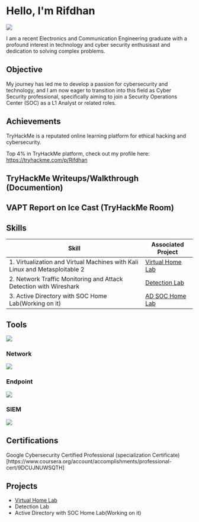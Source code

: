 # Hello, I'm Rifdhan 
<a href="linkedin.com/in/muhammedrifdhankp"><img src="https://img.shields.io/badge/-LinkedIn-0072b1?&style=for-the-badge&logo=linkedin&logoColor=white" /></a>

I am a recent Electronics and Communication Engineering graduate with a profound interest in technology and cyber security enthusisast and dedication to solving complex problems.

## Objective

My journey has led me to develop a passion for cybersecurity and technology, and I am now eager to transition into this field as Cyber Security professional, specifically aiming to join a Security Operations Center (SOC) as a L1 Analyst or related roles.

## Achievements

TryHackMe is a reputated online learning platform for ethical hacking and cybersecurity. 

Top 4% in TryHackMe platform, check out my profile here: https://tryhackme.com/p/Rifdhan

## TryHackMe Writeups/Walkthrough (Documention)

## VAPT Report on Ice Cast  (TryHackMe Room)

## Skills

| Skill                                                                       | Associated Project                              |
|-----------------------------------------------------------------------------|-------------------------------------------------|
|1. Virtualization and Virtual Machines with Kali Linux and Metasploitable 2  |<a href="https://github.com/R1fdh4n/Virtualization-and-Virtual-Machines">Virtual Home Lab</a>|
|2. Network Traffic Monitoring and Attack Detection with Wireshark            |<a href="https://google.com">Detection Lab</a>   |
|3. Active Directory with SOC Home Lab(Working on it)                         |<a href="https://google.com">AD SOC Home Lab</a> |                                                                                                                            

## Tools
<img src="https://img.shields.io/badge/-Wireshark-1679A7?&style=for-the-badge&logo=Wireshark&logoColor=white" />

### Network
<div>
    <img src="https://img.shields.io/badge/-Wireshark-1679A7?&style=for-the-badge&logo=Wireshark&logoColor=white" />

</div>

### Endpoint
<div>
    <img src="https://img.shields.io/badge/-Microsoft_Defender_for_Endpoint-00A4EF?&style=for-the-badge&logo=Microsoft&logoColor=white" />
   
</div>

### SIEM
<div>
    <img src="https://img.shields.io/badge/-Splunk-000000?&style=for-the-badge&logo=Splunk&logoColor=white" />
   
</div>

## Certifications

<div>
Google Cybersecurity Certified Professional (specialization Certificate) [https://www.coursera.org/account/accomplishments/professional-cert/9DCUJNUWSQTH]
    


</div>

## Projects
- <a href="https://github.com/R1fdh4n/Virtualization-and-Virtual-Machines">Virtual Home Lab</a>
- Detection Lab
- Active Directory with SOC Home Lab(Working on it)
